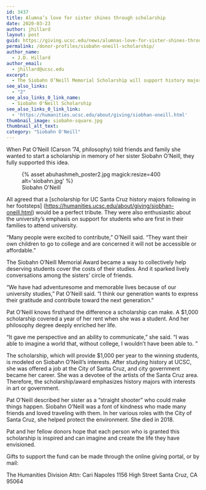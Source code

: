 ```yaml
---
id: 3437
title: Alumna’s love for sister shines through scholarship
date: 2020-03-23
author: jhillard
layout: post
guid: https://giving.ucsc.edu/news/alumnas-love-for-sister-shines-through-scholarship/
permalink: /donor-profiles/siobahn-oneill-scholarship/
author_name:
  - J.D. Hillard
author_email:
  - jhillard@ucsc.edu
excerpt:
  - The Siobahn O’Neill Memorial Scholarship will support history majors with interests in government and the arts.
see_also_links:
  - "2"
see_also_links_0_link_name:
  - Siobahn O'Neill Scholarship
see_also_links_0_link_link:
  - 'https://humanities.ucsc.edu/about/giving/siobhan-oneill.html'
thumbnail_image: siobahn-square.jpg
thumbnail_alt_text: 
category: "Siobahn O'Neill"
---
```

  
When Pat O’Neill (Carson ’74, philosophy) told friends and family she wanted to start a scholarship in memory of her sister Siobahn O’Neill, they fully supported this idea.
<figure class="inline-image full">
{% asset abuhashmeh_poster2.jpg magick:resize=400 alt='siobahn.jpg' %}
<figcaption>Siobahn O'Neill</figcaption></figure>

All agreed that a [scholarship for UC Santa Cruz history majors following in her footsteps] (https://humanities.ucsc.edu/about/giving/siobhan-oneill.html) would be a perfect tribute. They were also enthusiastic about the university’s emphasis on support for students who are first in their families to attend university.

“Many people were excited to contribute,” O’Neill said. “They want their own children to go to college and are concerned it will not be accessible or affordable.”

The Siobahn O’Neill Memorial Award became a way to collectively help deserving students cover the costs of their studies. And it sparked lively conversations among the sisters’ circle of friends.

“We have had adventuresome and memorable lives because of our university studies,” Pat O’Neill said. “I think our generation wants to express their gratitude and contribute toward the next generation.”

Pat O’Neill knows firsthand the difference a scholarship can make. A $1,000 scholarship covered a year of her rent when she was a student. And her philosophy degree deeply enriched her life.

“It gave me perspective and an ability to communicate,” she said. “I was able to imagine a world that, without college, I wouldn’t have been able to. ”

The scholarship, which will provide $1,000 per year to the winning students, is modeled on Siobahn O’Neill’s interests. After studying history at UCSC, she was offered a job at the City of Santa Cruz, and city government became her career. She was a devotee of the artists of the Santa Cruz area. Therefore, the scholarship/award emphasizes history majors with interests in art or government.

Pat O’Neill described her sister as a “straight shooter” who could make things happen. Siobahn O’Neill was a font of kindness who made many friends and loved traveling with them. In her various roles with the City of Santa Cruz, she helped protect the environment. She died in 2018.

Pat and her fellow donors hope that each person who is granted this scholarship is inspired and can imagine and create the life they have envisioned.

Gifts to support the fund can be made through the online giving portal, or by mail:

The Humanities Division
Attn: Cari Napoles
1156 High Street
Santa Cruz, CA 95064


